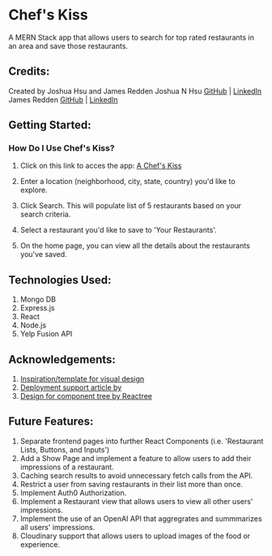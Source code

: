# Chef's Kiss
A MERN Stack app that allows users to search for top rated restaurants in an area and save those restaurants. 

## Credits:
Created by Joshua Hsu and James Redden 
Joshua N Hsu [GitHub](https://github.com/jhsu79) | [LinkedIn](htttps://www.linkedin.com/in/joshuanhsu)
James Redden [GitHub](https://github.com/jaredden1) | [LinkedIn](https://www.linkedin.com/in/jamesredden1/)


## Getting Started:

### How Do I Use Chef's Kiss? 
1. Click on this link to acces the app: [A Chef's Kiss](https://thechefskiss.netlify.app/)

2. Enter a location (neighborhood, city, state, country) you'd like to explore.    

3. Click Search. This will populate list of 5 restaurants based on your search criteria. 

4. Select a restaurant you'd like to save to 'Your Restaurants'. 

5. On the home page, you can view all the details about the restaurants you've saved. 

## Technologies Used:
    
1. Mongo DB 
2. Express.js
3. React 
4. Node.js 
5. Yelp Fusion API 

## Acknowledgements:
1. [Inspiration/template for visual design](https://www.figma.com/community/file/1224381031537447660)
2. [Deployment support article by](https://dev.to/stlnick/how-to-deploy-a-full-stack-mern-app-with-heroku-netlify-ncb?utm_source=dormosheio&utm_campaign=dormosheio)
3. [Design for component tree by Reactree](https://marketplace.visualstudio.com/publishers/ReacTreeDev)


## Future Features: 

1. Separate frontend pages into further React Components (i.e. 'Restaurant Lists, Buttons, and Inputs')
2. Add a Show Page and implement a feature to allow users to add their impressions of a restaurant.  
3. Caching search results to avoid unnecessary fetch calls from the API.  
4. Restrict a user from saving restaurants in their list more than once. 
5. Implement Auth0 Authorization. 
6. Implement a Restaurant view that allows users to view all other users' impressions. 
7. Implement the use of an OpenAI API that aggregrates and summmarizes all users' impressions.  
8. Cloudinary support that allows users to upload images of the food or experience. 